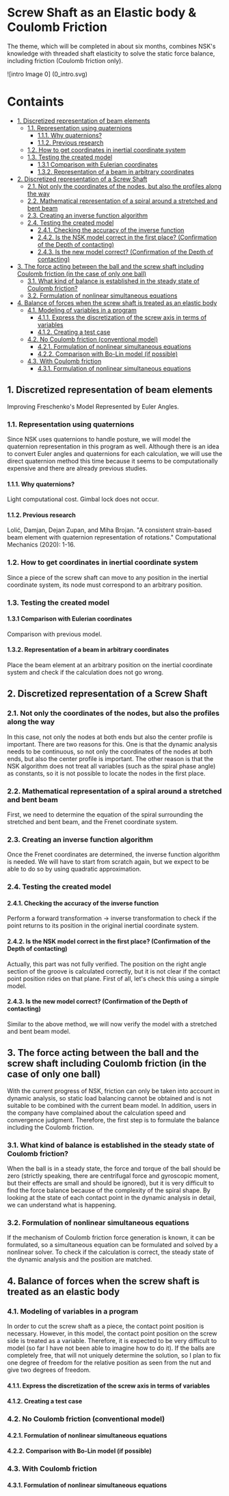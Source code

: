 # Screw Shaft as an Elastic body & Coulomb Friction

The theme, which will be completed in about six months, combines NSK's knowledge with threaded shaft elasticity to solve the static force balance, including friction (Coulomb friction only).

![intro Image 0] (0_intro.svg)


# Containts

<!-- @import "[TOC]" {cmd="toc" depthFrom=2 depthTo=4 orderedList=false} -->

<!-- code_chunk_output -->

- [1. Discretized representation of beam elements](#1-discretized-representation-of-beam-elements)
  - [1.1. Representation using quaternions](#11-representation-using-quaternions)
    - [1.1.1. Why quaternions?](#111-why-quaternions)
    - [1.1.2. Previous research](#112-previous-research)
  - [1.2. How to get coordinates in inertial coordinate system](#12-how-to-get-coordinates-in-inertial-coordinate-system)
  - [1.3. Testing the created model](#13-testing-the-created-model)
    - [1.3.1 Comparison with Eulerian coordinates](#131-comparison-with-eulerian-coordinates)
    - [1.3.2. Representation of a beam in arbitrary coordinates](#132-representation-of-a-beam-in-arbitrary-coordinates)
- [2. Discretized representation of a Screw Shaft](#2-discretized-representation-of-a-screw-shaft)
  - [2.1. Not only the coordinates of the nodes, but also the profiles along the way](#21-not-only-the-coordinates-of-the-nodes-but-also-the-profiles-along-the-way)
  - [2.2. Mathematical representation of a spiral around a stretched and bent beam](#22-mathematical-representation-of-a-spiral-around-a-stretched-and-bent-beam)
  - [2.3. Creating an inverse function algorithm](#23-creating-an-inverse-function-algorithm)
  - [2.4. Testing the created model](#24-testing-the-created-model)
    - [2.4.1. Checking the accuracy of the inverse function](#241-checking-the-accuracy-of-the-inverse-function)
    - [2.4.2. Is the NSK model correct in the first place? (Confirmation of the Depth of contacting)](#242-is-the-nsk-model-correct-in-the-first-place-confirmation-of-the-depth-of-contacting)
    - [2.4.3. Is the new model correct? (Confirmation of the Depth of contacting)](#243-is-the-new-model-correct-confirmation-of-the-depth-of-contacting)
- [3. The force acting between the ball and the screw shaft including Coulomb friction (in the case of only one ball)](#3-the-force-acting-between-the-ball-and-the-screw-shaft-including-coulomb-friction-in-the-case-of-only-one-ball)
  - [3.1. What kind of balance is established in the steady state of Coulomb friction?](#31-what-kind-of-balance-is-established-in-the-steady-state-of-coulomb-friction)
  - [3.2. Formulation of nonlinear simultaneous equations](#32-formulation-of-nonlinear-simultaneous-equations)
- [4. Balance of forces when the screw shaft is treated as an elastic body](#4-balance-of-forces-when-the-screw-shaft-is-treated-as-an-elastic-body)
  - [4.1. Modeling of variables in a program](#41-modeling-of-variables-in-a-program)
    - [4.1.1. Express the discretization of the screw axis in terms of variables](#411-express-the-discretization-of-the-screw-axis-in-terms-of-variables)
    - [4.1.2. Creating a test case](#412-creating-a-test-case)
  - [4.2. No Coulomb friction (conventional model)](#42-no-coulomb-friction-conventional-model)
    - [4.2.1. Formulation of nonlinear simultaneous equations](#421-formulation-of-nonlinear-simultaneous-equations)
    - [4.2.2. Comparison with Bo-Lin model (if possible)](#422-comparison-with-bo-lin-model-if-possible)
  - [4.3. With Coulomb friction](#43-with-coulomb-friction)
    - [4.3.1. Formulation of nonlinear simultaneous equations](#431-formulation-of-nonlinear-simultaneous-equations)

<!-- /code_chunk_output -->


## 1. Discretized representation of beam elements
Improving Freschenko's Model Represented by Euler Angles.


### 1.1. Representation using quaternions
Since NSK uses quaternions to handle posture, we will model the quaternion representation in this program as well. Although there is an idea to convert Euler angles and quaternions for each calculation, we will use the direct quaternion method this time because it seems to be computationally expensive and there are already previous studies.

#### 1.1.1. Why quaternions?
Light computational cost. Gimbal lock does not occur.

#### 1.1.2. Previous research
Lolić, Damjan, Dejan Zupan, and Miha Brojan. "A consistent strain-based beam element with quaternion representation of rotations." Computational Mechanics (2020): 1-16.

### 1.2. How to get coordinates in inertial coordinate system
Since a piece of the screw shaft can move to any position in the inertial coordinate system, its node must correspond to an arbitrary position.

### 1.3. Testing the created model
  

#### 1.3.1 Comparison with Eulerian coordinates
Comparison with previous model.

#### 1.3.2. Representation of a beam in arbitrary coordinates
Place the beam element at an arbitrary position on the inertial coordinate system and check if the calculation does not go wrong.


## 2. Discretized representation of a Screw Shaft
  

### 2.1. Not only the coordinates of the nodes, but also the profiles along the way
In this case, not only the nodes at both ends but also the center profile is important. There are two reasons for this. One is that the dynamic analysis needs to be continuous, so not only the coordinates of the nodes at both ends, but also the center profile is important. The other reason is that the NSK algorithm does not treat all variables (such as the spiral phase angle) as constants, so it is not possible to locate the nodes in the first place.


### 2.2. Mathematical representation of a spiral around a stretched and bent beam
First, we need to determine the equation of the spiral surrounding the stretched and bent beam, and the Frenet coordinate system.


### 2.3. Creating an inverse function algorithm
Once the Frenet coordinates are determined, the inverse function algorithm is needed. We will have to start from scratch again, but we expect to be able to do so by using quadratic approximation.

### 2.4. Testing the created model
  

#### 2.4.1. Checking the accuracy of the inverse function
Perform a forward transformation → inverse transformation to check if the point returns to its position in the original inertial coordinate system.


#### 2.4.2. Is the NSK model correct in the first place? (Confirmation of the Depth of contacting)
Actually, this part was not fully verified. The position on the right angle section of the groove is calculated correctly, but it is not clear if the contact point position rides on that plane. First of all, let's check this using a simple model.


#### 2.4.3. Is the new model correct? (Confirmation of the Depth of contacting)
Similar to the above method, we will now verify the model with a stretched and bent beam model.


## 3. The force acting between the ball and the screw shaft including Coulomb friction (in the case of only one ball)
With the current progress of NSK, friction can only be taken into account in dynamic analysis, so static load balancing cannot be obtained and is not suitable to be combined with the current beam model. In addition, users in the company have complained about the calculation speed and convergence judgment. Therefore, the first step is to formulate the balance including the Coulomb friction.

### 3.1. What kind of balance is established in the steady state of Coulomb friction?
When the ball is in a steady state, the force and torque of the ball should be zero (strictly speaking, there are centrifugal force and gyroscopic moment, but their effects are small and should be ignored), but it is very difficult to find the force balance because of the complexity of the spiral shape. By looking at the state of each contact point in the dynamic analysis in detail, we can understand what is happening.

### 3.2. Formulation of nonlinear simultaneous equations
If the mechanism of Coulomb friction force generation is known, it can be formulated, so a simultaneous equation can be formulated and solved by a nonlinear solver. To check if the calculation is correct, the steady state of the dynamic analysis and the position are matched.


## 4. Balance of forces when the screw shaft is treated as an elastic body
  

### 4.1. Modeling of variables in a program
In order to cut the screw shaft as a piece, the contact point position is necessary. However, in this model, the contact point position on the screw side is treated as a variable. Therefore, it is expected to be very difficult to model (so far I have not been able to imagine how to do it). If the balls are completely free, that will not uniquely determine the solution, so I plan to fix one degree of freedom for the relative position as seen from the nut and give two degrees of freedom.


#### 4.1.1. Express the discretization of the screw axis in terms of variables
  

#### 4.1.2. Creating a test case
  

### 4.2. No Coulomb friction (conventional model)
  

#### 4.2.1. Formulation of nonlinear simultaneous equations
  

#### 4.2.2. Comparison with Bo-Lin model (if possible)
  

### 4.3. With Coulomb friction
  

#### 4.3.1. Formulation of nonlinear simultaneous equations
  




